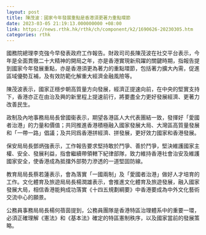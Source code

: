```yaml
---
layout: post
title: 陳茂波：國家今年發展重點是香港須更著力重點環節
date: 2023-03-05 21:19:13.000000000 +08:00
link: https://news.rthk.hk/rthk/ch/component/k2/1690626-20230305.htm
categories: rthk
---
```


國務院總理李克強今早發表政府工作報告。財政司司長陳茂波在社交平台表示，今年是全面貫徹二十大精神的開局之年，亦是香港實現新飛躍的關鍵時期，指報告提到國家今年發展重點，亦是香港須更為著力的重點環節，包括著力擴大內需，促進區域優勢互補，及有效防範化解重大經濟金融風險等。

陳茂波表示，國家正穩步朝高質量方向發展，經濟正提速向前，在中央的堅實支持下，香港亦正在由治及興的新里程上提速前行，將要盡全力更好發展經濟、更著力改善民生。

政制及內地事務局局長曾國衞表示，期望各港區人大代表團結一致，發揮好「愛國者治港」的力量和價值；共同推進香港積極融入國家發展大局、大灣區高質量發展和「一帶一路」倡議；及共同爲香港拼經濟、拼發展，更好效力國家和香港發展。

保安局局長鄧炳強表示，工作報告要求堅持敢於鬥爭、善於鬥爭，堅決維護國家主權、安全、發展利益，指會繼續帶領轄下紀律部隊，致力維持香港社會治安及維護國家安全，使香港成為抵擋外部勢力滲透的一道堅固防線。

教育局局長蔡若蓮表示，會為落實「一國兩制」及「愛國者治港」做好人才培育的工作。文化體育及旅遊局局長楊潤雄表示，會推進文化體育及旅遊發展，融入國家發展大局，相信香港能夠成功落實《十四五規劃綱要》中香港要成為中外文化藝術交流中心的願景。

公務員事務局局長楊何蓓茵提到，公務員團隊是香港特區治理體系中的重要一環，必須正確理解《憲法》和《基本法》確定的特區憲制秩序，以及國家當前的發展策略。

